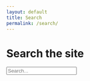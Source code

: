 ```yaml
---
layout: default
title: Search
permalink: /search/
---
```


<h1>Search the site</h1>

<input type="text" id="search-input" placeholder="Search..." />
<ul id="results-container"></ul>

<script src="https://unpkg.com/simple-jekyll-search/dest/simple-jekyll-search.min.js"></script>
<script>
  SimpleJekyllSearch({
    searchInput: document.getElementById("search-input"),
    resultsContainer: document.getElementById("results-container"),
    json: "/search.json.liquid",
  });
</script>

